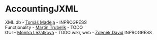 # AccountingJXML

XML db - [Tomáš Madeja](https://github.com/TomasMadeja) - INPROGRESS  
Functionality - [Martin Trubelík](https://github.com/MartinTrubelik) - TODO  
GUI - [Monika Ležatková](https://github.com/MonikaLezatkova) - TODO 
wiki, web - [Zdeněk David](https://github.com/Zdendav) INPROGRESS
